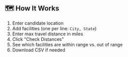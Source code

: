 ## 🗺️ How It Works

1. Enter candidate location
2. Add facilities (one per line: `City, State`)
3. Enter max travel distance in miles
4. Click "Check Distances"
5. See which facilities are within range vs. out of range
6. Download CSV if needed
